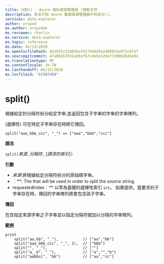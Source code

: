 ```yaml
---
title: 分割() - Azure 資料資源管理員 |微軟文件
description: 本文介紹 Azure 數據資源管理器中的拆分()。
services: data-explorer
author: orspod
ms.author: orspodek
ms.reviewer: rkarlin
ms.service: data-explorer
ms.topic: reference
ms.date: 02/13/2020
ms.openlocfilehash: 6e3935c524056afd27eb0d5e2d80925e072c8fa7
ms.sourcegitcommit: 47a002b7032a05ef67c4e5e12de7720062645e9e
ms.translationtype: MT
ms.contentlocale: zh-TW
ms.lasthandoff: 04/15/2020
ms.locfileid: "81507458"
---
```

# <a name="split"></a>split()

根據給定的分隔符拆分給定字串,並返回包含子字串的字串的字串陣列。

(選擇性) 可在特定子字串存在時將它傳回。

```kusto
split("aaa_bbb_ccc", "_") == ["aaa","bbb","ccc"]
```

**語法**

`split(`*來源*`,`*分隔符*`,` [*請求的索引*]`)`

**引數**

* *來源*:將根據給定分隔符拆分的原始碼字串。
* ︰**: The  that will be used in order to split the source string.
* requestedIndex︰** 以零為基礎的選擇性索引 `int`。 如果提供，當要求的子字串存在時，傳回的字串陣列將會包含該子字串。 

**傳回**

包含指定來源字串之子字串並以指定分隔符號加以分隔的字串陣列。

**範例**

```kusto
print
    split("aa_bb", "_"),           // ["aa","bb"]
    split("aaa_bbb_ccc", "_", 1),  // ["bbb"]
    split("", "_"),                // [""]
    split("a__b", "_"),            // ["a","","b"]
    split("aabbcc", "bb")          // ["aa","cc"]
```